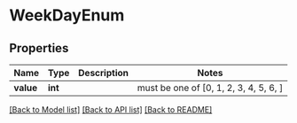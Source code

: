 # WeekDayEnum


## Properties
Name | Type | Description | Notes
------------ | ------------- | ------------- | -------------
**value** | **int** |  |  must be one of [0, 1, 2, 3, 4, 5, 6, ]

[[Back to Model list]](../README.md#documentation-for-models) [[Back to API list]](../README.md#documentation-for-api-endpoints) [[Back to README]](../README.md)


